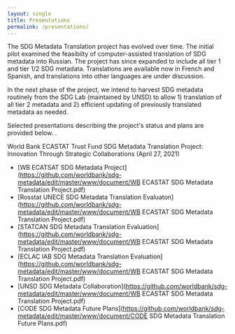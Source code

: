 ```yaml
---
layout: single
title: Presentations
permalink: /presentations/
---
```


The SDG Metadata Translation project has evolved over time. The initial pilot examined the feasibilty of computer-assisted translation of SDG metadata into Russian. The project has since expanded to include all tier 1 and tier 1/2 SDG metadata. Translations are available now in French and Spanish, and translations into other languages are under discussion.

In the next phase of the project, we intend to harvest SDG metadata routinely from the SDG Lab (maintained by UNSD) to allow 1) translation of all tier 2 metadata and 2) efficient updating of previously translated metadata as needed.  

Selected presentations describing the project's status and plans are provided below. .

World Bank ECASTAT Trust Fund SDG Metadata Translation Project: Innovation Through Strategic Collaborations (April 27, 2021)
 * [WB ECATSAT SDG Metadata Project](https://github.com/worldbank/sdg-metadata/edit/master/www/document/WB ECASTAT SDG Metadata Translation Project.pdf)
 * [Rosstat UNECE SDG Metadata Translation Evaluaton](https://github.com/worldbank/sdg-metadata/edit/master/www/document/WB ECASTAT SDG Metadata Translation Project.pdf)
 * [STATCAN SDG Metadata Translation Evaluation](https://github.com/worldbank/sdg-metadata/edit/master/www/document/WB ECASTAT SDG Metadata Translation Project.pdf)
 * [ECLAC IAB SDG Metadata Translation Evaluation](https://github.com/worldbank/sdg-metadata/edit/master/www/document/WB ECASTAT SDG Metadata Translation Project.pdf)
 * [UNSD SDG Metadata Collaboration](https://github.com/worldbank/sdg-metadata/edit/master/www/document/WB ECASTAT SDG Metadata Translation Project.pdf)
 * [CODE SDG Metadata Future Plans](https://github.com/worldbank/sdg-metadata/edit/master/www/document/CODE SDG Metadata Translation Future Plans.pdf)
